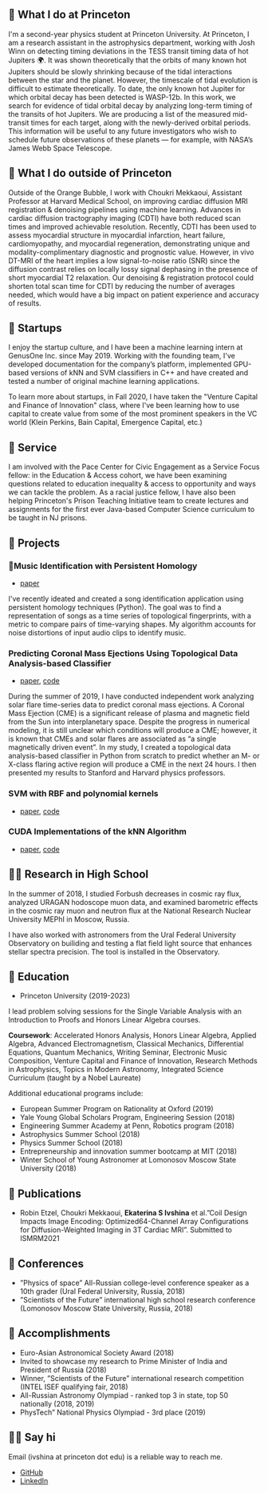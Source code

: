---
---

## 🐯 What I do at Princeton

I'm a second-year physics student at Princeton University. At Princeton, I am a research assistant in the astrophysics department, working with Josh Winn on detecting timing deviations in the TESS transit timing data of hot Jupiters 🌍. It was shown theoretically that the orbits of many known hot Jupiters should be slowly shrinking because of the tidal interactions between the star and the planet. However, the timescale of tidal evolution is difficult to estimate theoretically. To date, the only known hot Jupiter for which orbital decay has been detected is WASP-12b. In this work, we search for evidence of tidal orbital decay by analyzing long-term timing of the transits of hot Jupiters. We are producing a list of the measured mid-transit times for each target, along with the newly-derived orbital periods.  This information will be useful to any future investigators who wish to schedule future observations of these planets — for example, with NASA’s James Webb Space Telescope. 


## 🤷  What I do outside of Princeton

Outside of the Orange Bubble, I work with Choukri Mekkaoui, Assistant Professor at Harvard Medical School, on improving cardiac diffusion MRI registration & denoising pipelines using machine learning. Advances in cardiac diffusion tractography imaging (CDTI) have both reduced scan times and improved achievable resolution. Recently, CDTI has been used to assess myocardial structure in myocardial infarction, heart failure, cardiomyopathy, and myocardial regeneration, demonstrating unique and modality-complimentary diagnostic and prognostic value. However, in vivo DT-MRI of the heart implies a low signal-to-noise ratio (SNR) since the diffusion contrast relies on locally lossy signal dephasing in the presence of short myocardial T2 relaxation. Our denoising & registration protocol could shorten total scan time for CDTI by reducing the number of averages needed, which would have a big impact on patient experience and accuracy of results.  



## 🦕 Startups

I enjoy the startup culture, and I have been a machine learning intern at GenusOne Inc. since May 2019. Working with the founding team, I've developed documentation for the company’s platform, implemented GPU-based versions of kNN and SVM classifiers in C++ and have created and tested a number of original machine learning applications. 

To learn more about startups, in Fall 2020, I have taken the "Venture Capital and Finance of Innovation" class, where I've been learning how to use capital to create value from some of the most prominent speakers in the VC world (Klein Perkins, Bain Capital, Emergence Capital, etc.)



## 🌱 Service

I am involved with the Pace Center for Civic Engagement as a Service Focus fellow: in the Education & Access cohort, we have been examining questions related to education inequality & access to opportunity and ways we can tackle the problem. As a racial justice fellow, I have also been helping Princeton's Prison Teaching Initiative team to create lectures and assignments for the first ever Java-based Computer Science curriculum to be taught in NJ prisons.

## 🦕 Projects

### 🎸Music Identification with Persistent Homology
- [paper](/files/music_id.pdf)

I've recently ideated and created a song identification application using persistent homology techniques (Python). The goal was to find a representation of songs as a time series of topological fingerprints, with a metric to compare pairs of time-varying shapes. My algorithm accounts for noise distortions of input audio clips to identify music. 


### Predicting Coronal Mass Ejections Using Topological Data Analysis-based Classifier
- [paper](/files/tda.pdf), [code](https://github.com/kateivshina/TDA-based-classifier) 

During the summer of 2019, I have conducted independent work analyzing solar flare time-series data to predict coronal mass ejections. A Coronal Mass Ejection (CME) is a significant release of plasma and magnetic field from the Sun into interplanetary space. Despite the progress in numerical modeling, it is still unclear which conditions will produce a CME; however, it is known that CMEs and solar flares are associated as “a single magnetically driven event”. In my study, I created a topological data analysis-based classifier in Python from scratch to predict whether an M- or X-class flaring active region will produce a CME in the next 24 hours. I then presented my results to Stanford and Harvard physics professors.

### SVM with RBF and polynomial kernels
- [paper](/files/svm.pdf), [code](https://github.com/kateivshina/cuda_svm_knn)

### CUDA Implementations of the kNN Algorithm
- [paper](/files/knn.pdf), [code](https://github.com/kateivshina/cuda_svm_knn)


## 👩‍💻 Research in High School


In the summer of 2018, I studied Forbush decreases in cosmic ray flux, analyzed URAGAN hodoscope muon data, and examined barometric effects in the cosmic ray muon and neutron flux at the National Research Nuclear University MEPhI in Moscow, Russia.

I have also worked with astronomers from the Ural Federal University Observatory on builiding and testing  a flat field light source that enhances stellar spectra precision. The tool is installed in the Observatory.



 

## 🎒 Education

-  Princeton University (2019-2023)

I  lead problem solving sessions for the Single Variable Analysis with an Introduction to Proofs and Honors Linear Algebra courses. 

**Coursework**: Accelerated Honors Analysis, Honors Linear Algebra, Applied Algebra, Advanced Electromagnetism, Classical Mechanics, Differential Equations, Quantum Mechanics, Writing Seminar, Electronic Music Composition, Venture Capital and Finance of Innovation, Research Methods in Astrophysics, Topics in Modern Astronomy, Integrated Science Curriculum (taught by a Nobel Laureate)


Additional educational programs include:
- European Summer Program on Rationality at Oxford (2019)
- Yale Young Global Scholars Program, Engineering Session (2018)
- Engineering Summer Academy at Penn, Robotics program (2018)
- Astrophysics Summer School (2018)
- Physics Summer School (2018)
- Entrepreneurship and innovation summer bootcamp at MIT (2018)
- Winter School of Young Astronomer at Lomonosov Moscow State University (2018)

## 📝 Publications
 - Robin Etzel, Choukri Mekkaoui, **Ekaterina S Ivshina** et al.”Coil Design Impacts Image Encoding:  Optimized64-Channel Array Configurations for Diffusion-Weighted Imaging in 3T Cardiac MRI”.  Submitted to ISMRM2021

## 📎 Conferences
- ”Physics of space” All-Russian college-level conference speaker as a 10th grader (Ural Federal University, Russia, 2018)
- ”Scientists of the Future” international high school research conference (Lomonosov Moscow State University, Russia, 2018)

## 📠 Accomplishments
- Euro-Asian Astronomical Society Award (2018)
- Invited to showcase my research to Prime Minister of India and President of Russia (2018)
- Winner, ”Scientists of the Future” international research competition (INTEL ISEF qualifying fair, 2018)
- All-Russian Astronomy Olympiad - ranked top 3 in state, top 50 nationally (2018, 2019)
- PhysTech” National Physics Olympiad - 3rd place (2019)

## 👋🏻 Say hi

Email (ivshina at princeton dot edu) is a reliable way to reach me.
- [GitHub](https://github.com/kateivshina)
- [LinkedIn](https://www.linkedin.com/in/ekaterina-ivshina/)
